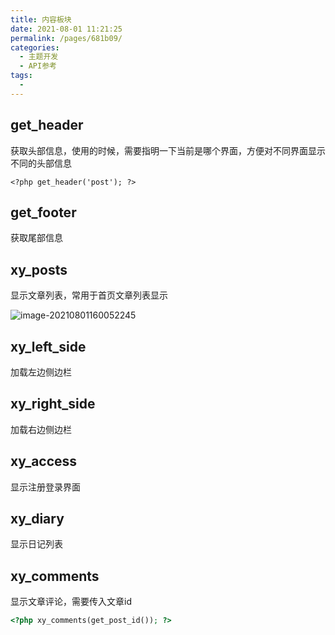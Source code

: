 ```yaml
---
title: 内容板块
date: 2021-08-01 11:21:25
permalink: /pages/681b09/
categories:
  - 主题开发
  - API参考
tags:
  - 
---
```

## get_header

获取头部信息，使用的时候，需要指明一下当前是哪个界面，方便对不同界面显示不同的头部信息

```php+HTML
<?php get_header('post'); ?>
```

## get_footer

获取尾部信息

## xy_posts

显示文章列表，常用于首页文章列表显示

![image-20210801160052245](https://img.xiaoyou66.com/2021/08/01/d9faaea0bd083.png)

## xy_left_side

加载左边侧边栏

## xy_right_side

加载右边侧边栏

## xy_access

显示注册登录界面

## xy_diary

显示日记列表

## xy_comments

显示文章评论，需要传入文章id

```php
<?php xy_comments(get_post_id()); ?>
```

